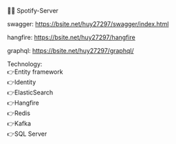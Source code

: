 🙋‍♂️ Spotify-Server

swagger: https://bsite.net/huy27297/swagger/index.html

hangfire: https://bsite.net/huy27297/hangfire

graphql: https://bsite.net/huy27297/graphql/

Technology: <br/>
  👉Entity framework <br/>
  👉Identity <br/>
  👉ElasticSearch <br/>
  👉Hangfire <br/>
  👉Redis <br/>
  👉Kafka <br/>
  👉SQL Server
